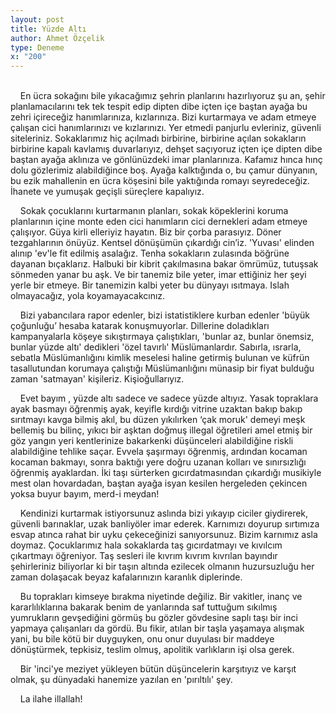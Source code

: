 ```yaml
---
layout: post
title: Yüzde Altı
author: Ahmet Özçelik
type: Deneme
x: "200"
---
```

<br/>
&nbsp;&nbsp;&nbsp;&nbsp;En ücra sokağını bile yıkacağımız şehrin planlarını hazırlıyoruz şu an, şehir planlamacılarını tek tek tespit edip dipten dibe içten içe baştan ayağa bu zehri içireceğiz hanımlarınıza, kızlarınıza. Bizi kurtarmaya ve adam etmeye çalışan cici hanımlarınızı ve kızlarınızı. Yer etmedi panjurlu evleriniz, güvenli siteleriniz. Sokaklarımız hiç açılmadı birbirine, birbirine açılan sokakların birbirine kapalı kavlamış duvarlarıyız, dehşet saçıyoruz içten içe dipten dibe baştan ayağa aklınıza ve gönlünüzdeki imar planlarınıza. Kafamız hınca hınç dolu gözlerimiz alabildiğince boş. Ayağa kalktığında o, bu çamur dünyanın, bu ezik mahallenin en ücra köşesini bile yaktığında romayı seyredeceğiz. İhanete ve yumuşak geçişli süreçlere kapalıyız.

&nbsp;&nbsp;&nbsp;&nbsp;Sokak çocuklarını kurtarmanın planları, sokak köpeklerini koruma planlarının içine monte eden cici hanımların cici dernekleri  adam etmeye çalışıyor. Güya kirli elleriyiz hayatın. Biz bir çorba parasıyız. Döner tezgahlarının önüyüz. Kentsel dönüşümün çıkardığı cin’iz. 'Yuvası' elinden alınıp 'ev'le fit edilmiş asalağız. Tenha sokakların zulasında böğrüne dayanan bıçaklarız. Halbuki bir kibrit çakılmasına bakar ömrümüz, tutuşsak sönmeden yanar bu aşk. Ve bir tanemiz bile yeter, imar ettiğiniz her şeyi yerle bir etmeye. Bir tanemizin kalbi yeter bu dünyayı  ısıtmaya. Islah olmayacağız, yola koyamayacakcınız.

&nbsp;&nbsp;&nbsp;&nbsp;Bizi yabancılara rapor edenler, bizi istatistiklere kurban edenler 'büyük çoğunluğu’ hesaba katarak konuşmuyorlar. Dillerine doladıkları kampanyalarla köşeye sıkıştırmaya çalıştıkları, 'bunlar az, bunlar önemsiz, bunlar yüzde altı' dedikleri 'özel tavırlı' Müslümanlardır. Sabırla, ısrarla, sebatla Müslümanlığını kimlik meselesi haline getirmiş bulunan ve küfrün tasallutundan korumaya çalıştığı Müslümanlığını münasip bir fiyat bulduğu zaman 'satmayan' kişileriz. Kişioğullarıyız. 

&nbsp;&nbsp;&nbsp;&nbsp;Evet bayım , yüzde altı sadece ve sadece yüzde altıyız. Yasak topraklara ayak basmayı öğrenmiş ayak, keyifle kırdığı vitrine uzaktan bakıp bakıp sırıtmayı kavga bilmiş akıl, bu düzen yıkılırken ‘çak moruk' demeyi meşk bellemiş bu bilinç, yıkıcı bir aşktan doğmuş illegal öğretileri amel etmiş bir göz yangın yeri kentlerinize bakarkenki düşünceleri alabildiğine riskli alabildiğine tehlike saçar. Evvela şaşırmayı öğrenmiş, ardından kocaman kocaman bakmayı, sonra baktığı yere doğru uzanan kolları ve sınırsızlığı öğrenmiş ayaklardan. İki taşı sürterken  gıcırdatmasından çıkardığı musikiyle mest olan hovardadan, baştan ayağa isyan kesilen hergeleden çekincen yoksa buyur bayım, merd-i meydan!

&nbsp;&nbsp;&nbsp;&nbsp;Kendinizi kurtarmak istiyorsunuz aslında bizi yıkayıp ciciler giydirerek, güvenli barınaklar, uzak banliyöler imar ederek. Karnımızı doyurup sırtımıza esvap atınca rahat bir uyku çekeceğinizi sanıyorsunuz. Bizim karnımız asla doymaz. Çocuklarımız hala sokaklarda taş gıcırdatmayı ve kıvılcım çıkartmayı öğreniyor. Taş sesleri ile kıvrım kıvrım kıvrılan bayındır şehirleriniz biliyorlar ki bir taşın altında ezilecek olmanın huzursuzluğu her zaman dolaşacak beyaz kafalarınızın karanlık diplerinde.

&nbsp;&nbsp;&nbsp;&nbsp;Bu toprakları kimseye bırakma niyetinde değiliz. Bir vakitler, inanç ve kararlılıklarına bakarak benim de yanlarında saf tuttuğum sıkılmış yumrukların gevşediğini görmüş bu gözler gövdesine saplı taşı bir inci yapmaya çalışanları da gördü. Bu fikir, atılan bir taşla yaşamaya alışmak yani, bu bile kötü bir duyguyken, onu onur duyulası bir maddeye dönüştürmek, tepkisiz, teslim olmuş, apolitik varlıkların işi olsa gerek.

&nbsp;&nbsp;&nbsp;&nbsp;Bir 'inci'ye meziyet yükleyen bütün düşüncelerin karşıtıyız ve karşıt olmak, şu dünyadaki hanemize yazılan en 'pırıltılı' şey.

&nbsp;&nbsp;&nbsp;&nbsp;La ilahe illallah!
